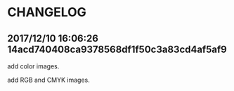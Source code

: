 # CHANGELOG

## 2017/12/10 16:06:26 14acd740408ca9378568df1f50c3a83cd4af5af9

add color images.

add RGB and CMYK images.

